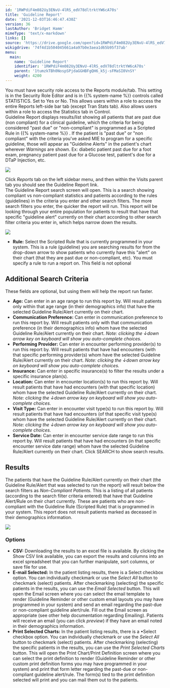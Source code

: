 ```yaml
---
id: '1RWPdiF4m082Uy3ENvU-4lRS_edV78dltrktYW6cA70s'
title: 'Guideline Report'
date: '2021-12-03T16:46:47.430Z'
version: 36
lastAuthor: 'Bridget Hamm'
mimeType: 'text/x-markdown'
links: []
source: 'https://drive.google.com/open?id=1RWPdiF4m082Uy3ENvU-4lRS_edV78dltrktYW6cA70s'
wikigdrive: '74f4d1b504045661a4a97b0e3aea1d65b95f37ab'
menu:
  main:
    name: 'Guideline Report'
    identifier: '1RWPdiF4m082Uy3ENvU-4lRS_edV78dltrktYW6cA70s'
    parent: '1tumzkTBh0NospSPjdaGGHBFgQH6_k5j-sFMaSI0VnSY'
    weight: 4200
---
```

You must have security role access to the Reports module/tab. This setting is in the Security Role Editor and is in {{% system-name %}} controls called STATISTICS. Set to Yes or No. This allows users within a role to access the entire Reports left-side bar tab (except Tran Stats tab). Also allows users within a role to access the Statistics tab in Control.  
Guideline Report displays results/list showing all patients that are past due (non compliant) for a clinical guideline, which the criteria for being considered "past due" or "non-compliant" is programmed as a Scripted Rule in {{% system-name %}} . If the patient is "past due" or "non compliant" with the criteria you've asked MIE to program for a specific guideline, those will appear as "Guideline Alerts" in the patient's chart wherever *Warnings* are shown. Ex: diabetic patient past due for a foot exam, pregnancy patient past due for a Glucose test, patient's doe for a DTaP Injection, etc.
  
![](../guideline-report.assets/1ef0b632e0e60e2bca3ffb8ea20b0d1a.png)  

Click *Reports* tab on the left sidebar menu, and then within the Visits parent tab you should see the Guideline Report link.  
The Guideline Report search screen will open. This is a search showing compliant vs non-compliant statistics and patients according to the rules (guidelines) in the criteria you enter and other search filters. The more search filters you enter, the quicker the report will run. This report will be looking through your entire population for patients to result that have that specific "guideline alert" currently on their chart according to other search filter criteria you enter in, which helps narrow down the results.
  
![](../guideline-report.assets/e9dfa98e182d70f6963070ce34508052.png)  

* <strong>Rule:</strong> Select the Scripted Rule that is currently programmed in your system. This is a rule (guideline) you are searching results for from the drop-down arrow to show patients who currently have this "alert" on their chart (that they are past due or non-compliant, etc). You must specify a rule to run a report on. This field is not optional
  
## Additional Search Criteria  
  
These fields are optional, but using them will help the report run faster.
* <strong>Age:</strong> Can enter in an age range to run this report by. Will result patients only within that age range (in their demographics info) that have the selected Guideline Rule/Alert currently on their chart.
* <strong>Communication Preference:</strong> Can enter in communication preference to run this report by. Will result patients only with that communication preference (in their demographics info) whom have the selected Guideline Rule/Alert currently on their chart. <em>Note: clicking the ↓down arrow key on keyboard will show you auto-complete choices.</em>
* <strong>Performing Provider:</strong> Can enter in encounter performing provider(s) to run this report by. Will result patients that have had encounters (with that specific performing provider(s) whom have the selected Guideline Rule/Alert currently on their chart. <em>Note: clicking the ↓down arrow key on keyboard will show you auto-complete choices.</em>
* <strong>Insurance:</strong> Can enter in specific insurance(s) to filter the results under a specific insurance plan(s).
* <strong>Location:</strong> Can enter in encounter location(s) to run this report by. Will result patients that have had encounters (with that specific location) whom have the selected Guideline Rule/Alert currently on their chart. <em>Note: clicking the ↓down arrow key on keyboard will show you auto-complete choices.</em>
* <strong>Visit Type:</strong> Can enter in encounter visit type(s) to run this report by. Will result patients that have had encounters (of that specific visit type(s) whom have the selected Guideline Rule/Alert currently on their chart. <em>Note: clicking the ↓down arrow key on keyboard will show you auto-complete choices.</em>
* <strong>Service Date:</strong> Can enter in encounter service date range to run this report by. Will result patients that have had encounters (in that specific encounter service date range) whom have the selected Guideline Rule/Alert currently on their chart.
Click SEARCH to show search results.
  
## Results  
  
The patients that have the Guideline Rule/Alert currently on their chart (the Guideline Rule/Alert that was selected to run the report) will result below the search filters as *Non-Compliant Patients*. This is a listing of all patients (according to the search filter criteria entered) that have that Guideline Alert/Rule on their chart currently. These are patients who are non-compliant with the Guideline Rule (Scripted Rule) that is programmed in your system. This report does not result patients marked as deceased in their demographics information.
  
![](../guideline-report.assets/9c07f07a97caacf394b364bd64c5848e.png)  

  
### Options  

* <strong>CSV:</strong> Downloading the results to an excel file is available. By clicking the Show CSV link available, you can export the results and columns into an excel spreadsheet that you can further manipulate, sort columns, or save file for use.
* <strong>E-mail Selected:</strong> In the patient listing results, there is a Select checkbox option. You can individually checkmark or use the <em>Select All</em> button to checkmark (select) patients. After checkmarking (selecting) the specific patients in the results, you can use the <em>Email Selected</em> button. This will open the Email screen where you can select the email template to render (Guideline Reminder or other custom email layouts you may have programmed in your system) and send an email regarding the past-due or non-compliant guideline alert/rule. Fill out the Email screen as appropriate (see other help documentation regarding Emailing). Patients will receive an email (you can click <em>preview</em>) if they have an email noted in their demographics information.
* <strong>Print Selected Charts:</strong> In the patient listing results, there is a •Select checkbox option. You can individually checkmark or use the <em>Select All</em> button to checkmark (select) patients. After checkmarking (selecting) the specific patients in the results, you can use the <em>Print Selected Charts</em> button. This will open the Print Chart/Print Definition screen where you can select the print definition to render (Guideline Reminder or other custom print definition forms you may have programmed in your system) and print that form letter regarding the past-due or non-compliant guideline alert/rule. The form(s) tied to the print definition selected will print and you can mail them out to the patients.
